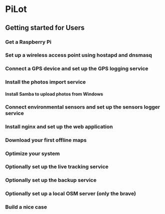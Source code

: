 # PiLot
## Getting started for Users
### Get a Raspberry Pi
### Set up a wireless access point using hostapd and dnsmasq
### Connect a GPS device and set up the GPS logging service
### Install the photos import service
#### Install Samba to upload photos from Windows
### Connect environmental sensors and set up the sensors logger service
### Install nginx and set up the web application
### Download your first offline maps
### Optimize your system
### Optionally set up the live tracking service
### Optionally set up the backup service
### Optionally set up a local OSM server (only the brave)
### Build a nice case
